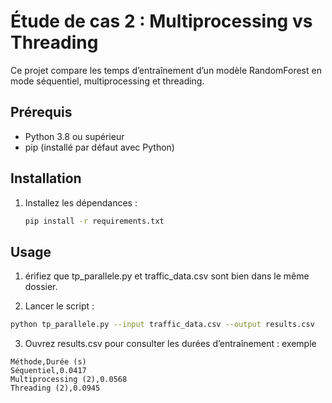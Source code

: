 # Étude de cas 2 : Multiprocessing vs Threading

Ce projet compare les temps d’entraînement d’un modèle RandomForest en mode séquentiel, multiprocessing et threading.

## Prérequis

- Python 3.8 ou supérieur  
- pip (installé par défaut avec Python)

## Installation

1. Installez les dépendances :
   ```bash
   pip install -r requirements.txt
   ```

## Usage

1. érifiez que tp_parallele.py et traffic_data.csv sont bien dans le même dossier.

2. Lancer le script :
```bash 
python tp_parallele.py --input traffic_data.csv --output results.csv
```

3. Ouvrez results.csv pour consulter les durées d’entraînement :
exemple 
```csv
Méthode,Durée (s)
Séquentiel,0.0417
Multiprocessing (2),0.0568
Threading (2),0.0945
```